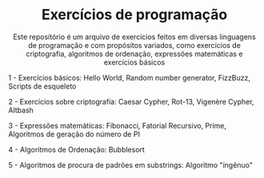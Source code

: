 <h1 align="center"> Exercícios de programação </h1>
<p align="center">Este repositório é um arquivo de exercícios feitos em diversas linguagens de programação e com propósitos variados, como exercícios de criptografia, algoritmos de ordenação, expressões matemáticas e exercícios básicos </p>

1 - Exercícios básicos:
Hello World,
Random number generator,
FizzBuzz,
Scripts de esqueleto

2 - Exercícios sobre criptografia:
Caesar Cypher,
Rot-13,
Vigenère Cypher,
Altbash

3 - Expressões matemáticas:
Fibonacci,
Fatorial Recursivo,
Prime,
Algoritmos de geração do número de PI

4 - Algoritmos de Ordenação:
Bubblesort

5 - Algoritmos de procura de padrões em substrings: 
Algoritmo "ingênuo"

